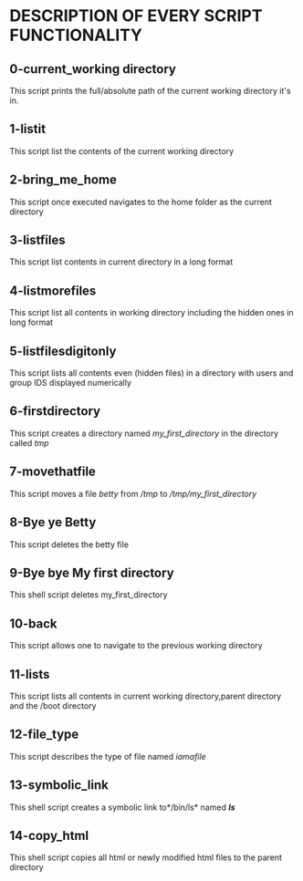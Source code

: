 # DESCRIPTION OF EVERY SCRIPT FUNCTIONALITY

## 0-current_working directory
This script prints the full/absolute path of the current working directory it's in.

## 1-listit
This script list the contents of the current working directory

## 2-bring_me_home
This script once executed navigates to the home folder as the current directory

## 3-listfiles
This script list contents in current directory in a long format

## 4-listmorefiles
This script list all contents in working directory including the hidden ones in long format

## 5-listfilesdigitonly
This script lists all contents even (hidden files) in a directory with users and group IDS displayed numerically

## 6-firstdirectory
This script creates a directory named *my_first_directory* in the directory called *tmp*

## 7-movethatfile
This script moves a file *betty* from */tmp* to */tmp/my_first_directory*

## 8-Bye ye Betty
This script deletes the betty file

## 9-Bye bye My first directory
This shell script deletes my_first_directory

## 10-back
This script allows one to navigate to the previous working directory

## 11-lists
This script lists all contents in current working directory,parent directory and the /boot directory

## 12-file_type
This script describes the type of file named *iamafile*

## 13-symbolic_link
This shell script creates a symbolic link to*/bin/ls* named *__ls__*

## 14-copy_html
This shell script copies all html or newly modified html files to the parent directory
